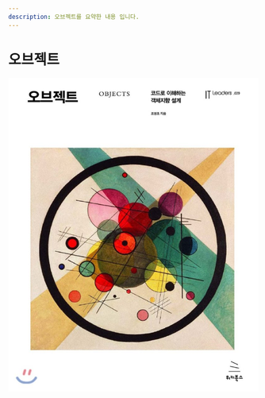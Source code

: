 ```yaml
---
description: 오브젝트를 요약한 내용 입니다.
---
```


# 오브젝트



![](../../../.gitbook/assets/800x0-1%20%281%29.jpg)

